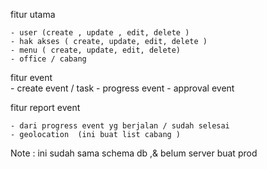 fitur utama  

    - user (create , update , edit, delete )
    - hak akses ( create, update, edit, delete )
    - menu ( create, update, edit, delete)
    - office / cabang 
    


fitur event  
    - create event / task
    - progress event 
    - approval event 

fitur report event 

    - dari progress event yg berjalan / sudah selesai
    - geolocation  (ini buat list cabang )


Note : ini sudah sama schema db ,& belum server buat prod